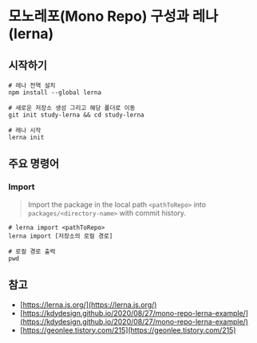 # 모노레포(Mono Repo) 구성과 레나(lerna)

## 시작하기

```shell script
# 레나 전역 설치
npm install --global lerna

# 새로운 저장소 생성 그리고 해당 폴더로 이동
git init study-lerna && cd study-lerna

# 레나 시작
lerna init
```

## 주요 명령어

### Import

> Import the package in the local path `<pathToRepo>` into `packages/<directory-name>` with commit history.

```shell script
# lerna import <pathToRepo>
lerna import [저장소의 로컬 경로]

# 로컬 경로 출력
pwd
```

## 참고

- [https://lerna.js.org/](https://lerna.js.org/)
- [https://kdydesign.github.io/2020/08/27/mono-repo-lerna-example/](https://kdydesign.github.io/2020/08/27/mono-repo-lerna-example/)
- [https://geonlee.tistory.com/215](https://geonlee.tistory.com/215)
